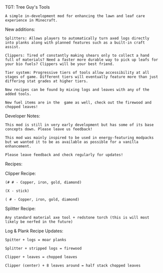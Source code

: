 TGT: Tree Guy's Tools


	A simple in-development mod for enhancing the lawn and leaf care experience in Minecraft.


New additions:

	Splitters: Allows players to automatically turn axed logs directly into planks along with planned features such as a built-in craft assist.

	Clippers: Tired of constantly making shears only to collect a hand full of materials? Need a faster more durable way to pick up leafs for your bio fuels? Clippers will be your best friend.

	Tier system: Progressive tiers of tools allow accessibility at all stages of game. Different tiers will eventually feature more than just differing stat grades at higher tiers. 

	New recipes can be found by mixing logs and leaves with any of the added tools.

	New fuel items are in the  game as well, check out the firewood and chopped leaves!

Developer Notes:

	This mod is still in very early development but has some of its base concepts down. Please leave us feedback!
 
	This mod was mainly inspired to be used in energy-featuring modpacks but we wanted it to be as available as possible for a vanilla enhancement.
 
	Please leave feedback and check regularly for updates!



Recipes:

Clipper Recipe:

	(# # - Copper, iron, gold, diamond)

	(X - stick) 

	( # - Copper, iron, gold, diamond) 
 
Splitter Recipe:

	Any standard material axe tool + redstone torch (this is will most likely be nerfed in the future)

Log & Plank Recipe Updates:

	Spitter + logs = moar planks

	Splitter + stripped logs = firewood

	Clipper + leaves = chopped leaves

	Clipper (center) + 8 leaves around = half stack chopped leaves
